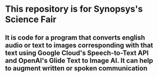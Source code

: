 # This repository is for Synopsys's Science Fair

## It is code for a program that converts english audio or text to images corresponding with that text using Google Cloud's Speech-to-Text API and OpenAI's Glide Text to Image AI. It can help to augment written or spoken communication
